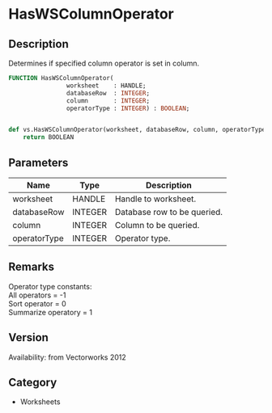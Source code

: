 # HasWSColumnOperator

## Description
Determines if specified column operator is set in column.

```pascal
FUNCTION HasWSColumnOperator(
				worksheet    : HANDLE;
				databaseRow  : INTEGER;
				column       : INTEGER;
				operatorType : INTEGER) : BOOLEAN;
```

```python

def vs.HasWSColumnOperator(worksheet, databaseRow, column, operatorType):
    return BOOLEAN
```

## Parameters
|Name|Type|Description|
|---|---|---|
|worksheet|HANDLE|Handle to worksheet.|
|databaseRow|INTEGER|Database row to be queried.|
|column|INTEGER|Column to be queried.|
|operatorType|INTEGER|Operator type.|

## Remarks
Operator type constants:<BR>
All operators = -1<BR>
Sort operator = 0<BR>
Summarize operatory = 1

## Version
Availability: from Vectorworks 2012
## Category
* Worksheets


